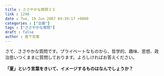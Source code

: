 ```yaml
---
title : ささやかな質問３３
link : 1298
date : Tue, 19 Jun 2007 04:39:17 +0000
categories : ["企画"]
tags : ["ささやかな質問"]
draft : false
author : 倉下忠憲
---
```


さて、ささやかな質問です。プライベートなものから、哲学的、趣味、思想、政治思いつくままに質問しております。よろしければお答えください。<BR><BR><B>「夏」という言葉をきいて、イメージするものはなんでしょうか？</B><br><br>
